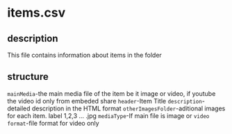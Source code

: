 # items.csv

## description
This file contains information about items in the folder

## structure
`mainMedia`-the main media file of the item be it image or video, if youtube the video id only from embeded share
`header`-Item Title
`description`-detailed description in the HTML format
`otherImagesFolder`-aditional images for each item. label 1,2,3 ... .jpg
`mediaType`-If main file is image or `video`
`format`-file format for video only
